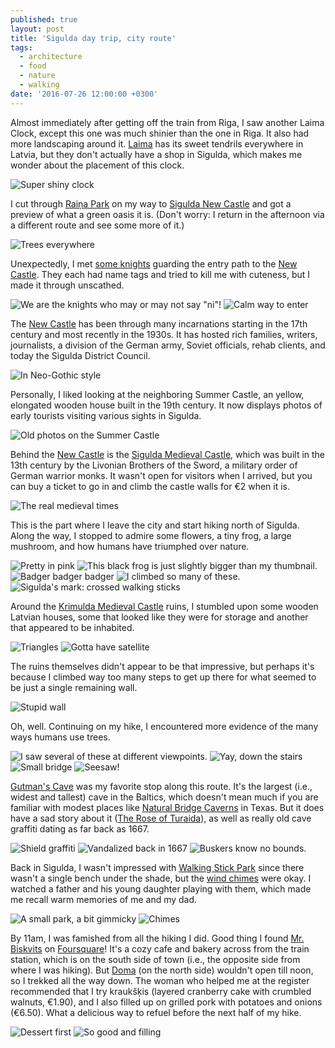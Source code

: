 ```yaml
---
published: true
layout: post
title: 'Sigulda day trip, city route'
tags:
  - architecture
  - food
  - nature
  - walking
date: '2016-07-26 12:00:00 +0300'
---
```

Almost immediately after getting off the train from Riga, I saw another Laima Clock, except this one was much shinier than the one in Riga. It also had more landscaping around it. [Laima](http://www.laima.lv/en/shops/) has its sweet tendrils everywhere in Latvia, but they don't actually have a shop in Sigulda, which makes me wonder about the placement of this clock.

<!--more-->

![Super shiny clock]({{site.baseurl}}/images/2016/07/26/sigulda-day-trip-city-route/city-laimaclock.jpeg)

I cut through [Raiņa Park](https://goo.gl/maps/1Kyw9ibU2Mm) on my way to [Sigulda New Castle][sigulda-new-castle] and got a preview of what a green oasis it is. (Don't worry: I return in the afternoon via a different route and see some more of it.)

![Trees everywhere]({{site.baseurl}}/images/2016/07/26/sigulda-day-trip-city-route/city-rainapark.jpeg)

Unexpectedly, I met [some knights](http://www.tourism.sigulda.lv/sculpture-group-knight-parade/) guarding the entry path to the [New Castle][sigulda-new-castle]. They each had name tags and tried to kill me with cuteness, but I made it through unscathed.

![We are the knights who may or may not say "ni"!]({{site.baseurl}}/images/2016/07/26/sigulda-day-trip-city-route/newcastle-knights.jpeg)
![Calm way to enter]({{site.baseurl}}/images/2016/07/26/sigulda-day-trip-city-route/newcastle-entrypath.jpeg)

The [New Castle][sigulda-new-castle] has been through many incarnations starting in the 17th century and most recently in the 1930s. It has hosted rich families, writers, journalists, a division of the German army, Soviet officials, rehab clients, and today the Sigulda District Council.

![In Neo-Gothic style]({{site.baseurl}}/images/2016/07/26/sigulda-day-trip-city-route/newcastle-neogothic.jpeg)

Personally, I liked looking at the neighboring Summer Castle, an yellow, elongated wooden house built in the 19th century. It now displays photos of early tourists visiting various sights in Sigulda.

![Old photos on the Summer Castle]({{site.baseurl}}/images/2016/07/26/sigulda-day-trip-city-route/newcastle-summercastle.jpeg)

Behind the [New Castle][sigulda-new-castle] is the [Sigulda Medieval Castle](http://www.tourism.sigulda.lv/castle-of-livonian-order-in-sigulda/), which was built in the 13th century by the Livonian Brothers of the Sword, a military order of German warrior monks. It wasn't open for visitors when I arrived, but you can buy a ticket to go in and climb the castle walls for €2 when it is.

![The real medieval times]({{site.baseurl}}/images/2016/07/26/sigulda-day-trip-city-route/newcastle-medievalcastle.jpeg)

This is the part where I leave the city and start hiking north of Sigulda. Along the way, I stopped to admire some flowers, a tiny frog, a large mushroom, and how humans have triumphed over nature.

![Pretty in pink]({{site.baseurl}}/images/2016/07/26/sigulda-day-trip-city-route/hiking-flowers.jpeg)
![This black frog is just slightly bigger than my thumbnail.]({{site.baseurl}}/images/2016/07/26/sigulda-day-trip-city-route/hiking-frog.jpeg)
![Badger badger badger]({{site.baseurl}}/images/2016/07/26/sigulda-day-trip-city-route/hiking-mushroom.jpeg)
![I climbed so many of these.]({{site.baseurl}}/images/2016/07/26/sigulda-day-trip-city-route/hiking-woodensteps.jpeg)
![Sigulda's mark: crossed walking sticks]({{site.baseurl}}/images/2016/07/26/sigulda-day-trip-city-route/hiking-sigulda.jpeg)

Around the [Krimulda Medieval Castle][krimulda-medieval-castle] ruins, I stumbled upon some wooden Latvian houses, some that looked like they were for storage and another that appeared to be inhabited.

![Triangles]({{site.baseurl}}/images/2016/07/26/sigulda-day-trip-city-route/krimulda-storage.jpeg)
![Gotta have satellite]({{site.baseurl}}/images/2016/07/26/sigulda-day-trip-city-route/krimulda-inhabitedhouse.jpeg)

The ruins themselves didn't appear to be that impressive, but perhaps it's because I climbed way too many steps to get up there for what seemed to be just a single remaining wall.

![Stupid wall]({{site.baseurl}}/images/2016/07/26/sigulda-day-trip-city-route/krimulda-ruins.jpeg)

Oh, well. Continuing on my hike, I encountered more evidence of the many ways humans use trees.

![I saw several of these at different viewpoints.]({{site.baseurl}}/images/2016/07/26/sigulda-day-trip-city-route/hiking-kiosk.jpeg)
![Yay, down the stairs]({{site.baseurl}}/images/2016/07/26/sigulda-day-trip-city-route/hiking-moresteps.jpeg)
![Small bridge]({{site.baseurl}}/images/2016/07/26/sigulda-day-trip-city-route/hiking-bridge.jpeg)
![Seesaw!]({{site.baseurl}}/images/2016/07/26/sigulda-day-trip-city-route/hiking-seesaw.jpeg)

[Gutman's Cave](http://www.tourism.sigulda.lv/gutman-s-cave/) was my favorite stop along this route. It's the largest (i.e., widest and tallest) cave in the Baltics, which doesn't mean much if you are familiar with modest places like [Natural Bridge Caverns](http://www.naturalbridgecaverns.com) in Texas. But it does have a sad story about it ([The Rose of Turaida](https://en.m.wikipedia.org/wiki/Rose_of_Turaida)), as well as really old cave graffiti dating as far back as 1667.

![Shield graffiti]({{site.baseurl}}/images/2016/07/26/sigulda-day-trip-city-route/gutmanscave-shields.jpeg)
![Vandalized back in 1667]({{site.baseurl}}/images/2016/07/26/sigulda-day-trip-city-route/gutmanscave-1667.jpeg)
![Buskers know no bounds.]({{site.baseurl}}/images/2016/07/26/sigulda-day-trip-city-route/gutmanscave-busking.jpeg)

Back in Sigulda, I wasn't impressed with [Walking Stick Park](http://www.tourism.sigulda.lv/walking-stick-park/) since there wasn't a single bench under the shade, but the [wind chimes](http://www.tourism.sigulda.lv/the-sculpture--wind-chimes-/) were okay. I watched a father and his young daughter playing with them, which made me recall warm memories of me and my dad.

![A small park, a bit gimmicky]({{site.baseurl}}/images/2016/07/26/sigulda-day-trip-city-route/city-walkingstickpark.jpeg)
![Chimes]({{site.baseurl}}/images/2016/07/26/sigulda-day-trip-city-route/city-windchimes.jpeg)

By 11am, I was famished from all the hiking I did. Good thing I found [Mr. Biskvits](http://mr.biskvits.lv/en#edienkarte) on [Foursquare](https://foursquare.com)! It's a cozy cafe and bakery across from the train station, which is on the south side of town (i.e., the opposite side from where I was hiking). But [Doma](https://www.facebook.com/domasigulda) (on the north side) wouldn't open till noon, so I trekked all the way down. The woman who helped me at the register recommended that I try kraukšķis (layered cranberry cake with crumbled walnuts, €1.90), and I also filled up on grilled pork with potatoes and onions (€6.50). What a delicious way to refuel before the next half of my hike.

![Dessert first]({{site.baseurl}}/images/2016/07/26/sigulda-day-trip-city-route/mrbiskvits-cake.jpeg)
![So good and filling]({{site.baseurl}}/images/2016/07/26/sigulda-day-trip-city-route/mrbiskvits-pork.jpeg)

[krimulda-medieval-castle]: http://www.tourism.sigulda.lv/krimulda-medieval-castle/
[sigulda-new-castle]: http://www.tourism.sigulda.lv/the-new-castle-of-sigulda-and-the-manor-center/